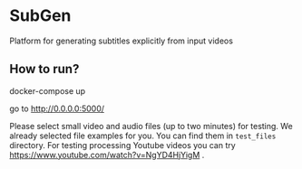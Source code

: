 # SubGen
Platform for generating subtitles explicitly from input videos

## How to run?
docker-compose up

go to http://0.0.0.0:5000/

Please select small video and audio files (up to two minutes) for testing.
We already selected file examples for you. You can find them in `test_files` directory.
For testing processing Youtube videos you can try https://www.youtube.com/watch?v=NgYD4HjYigM .
